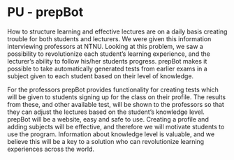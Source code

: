 # PU - prepBot
How to structure learning and effective lectures are on a daily basis creating trouble for both students and lecturers. We were given this information interviewing professors at NTNU. Looking at this problem, we saw a possibility to revolutionize each student’s learning experience, and the lecturer’s ability to follow his/her students progress. prepBot makes it possible to take automatically generated tests from earlier exams in a subject given to each student based on their level of knowledge. 

For the professors prepBot provides functionality for creating tests which will be given to students signing up for the class on their profile. The results from these, and other available test, will be shown to the professors so that they can adjust the lectures based on the student’s knowledge level. prepBot will be a website, easy and safe to use. Creating a profile and adding subjects will be effective, and therefore we will motivate students to use the program. Information about knowledge level is valuable, and we believe this will be a key to a solution who can revolutionize learning experiences across the world. 

